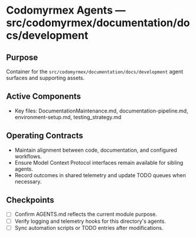 # Codomyrmex Agents — src/codomyrmex/documentation/docs/development

## Purpose
Container for the `src/codomyrmex/documentation/docs/development` agent surfaces and supporting assets.

## Active Components
- Key files: DocumentationMaintenance.md, documentation-pipeline.md, environment-setup.md, testing_strategy.md

## Operating Contracts
- Maintain alignment between code, documentation, and configured workflows.
- Ensure Model Context Protocol interfaces remain available for sibling agents.
- Record outcomes in shared telemetry and update TODO queues when necessary.

## Checkpoints
- [ ] Confirm AGENTS.md reflects the current module purpose.
- [ ] Verify logging and telemetry hooks for this directory's agents.
- [ ] Sync automation scripts or TODO entries after modifications.
